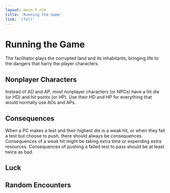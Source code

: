 ```yaml
---
layout: main-f.njk
title: 'Running the Game'
link: '/fell'
---
```


# Running the Game

The facilitator plays the corrupted land and its inhabitants, bringing life to the dangers that harry the player characters.

## Nonplayer Characters

Instead of AD and AP, most nonplayer characters (or NPCs) have a hit die (or HD) and hit points (or HP). Use their HD and HP for everything that would normally use ADs and APs.

## Consequences

When a PC makes a test and their highest die is a weak hit, or when they fail a test but choose to push, there should always be consequences. Consequences of a weak hit might be taking extra time or expending extra resources. Consequences of pushing a failed test to pass should be at least twice as bad.

## Luck

## Random Encounters
